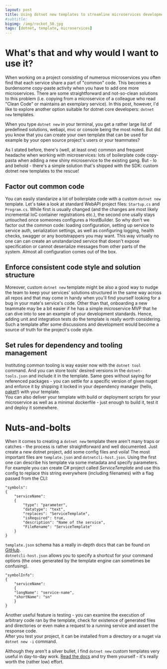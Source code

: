 ```yaml
---
layout: post
title: Using dotnet new templates to streamline microservices development
#subtitle:
bigimg: /img/rocket_50.jpg
tags: [dotnet, template, microservices]
---
```


# What's that and why would I want to use it?
When working on a project consisting of numerous microservices you often find that each service share a part of "common" code. This becomes a burdensome copy-paste activity when you have to add one more microservices. There are some straightforward and not-so-clean solutions to this problem (i.e. copying from a microservice of a colleague who read "Clean Code" or maintains an exemplary service). In this post, however, I'd like to explore another option suitable for dotnet core developers: `dotnet new` templates.

When you type `dotnet new` in your terminal, you get a rather large list of predefined solutions, webapi, mvc or console being the most noted. But did you know that you can create your own template that can be used for example by your open source project's users or your teammates?  

As I stated before, there's (well, at least one) common and frequent headache when working with microservices: lots of boilerplate code copy-pasta when adding a new shiny microservice to the existing gang. But - lo and behold - there's a simple solution that's shipped with the SDK: custom dotnet new templates to the rescue!  
## Factor out common code
You can easily standarize a lot of boilerplate code with a custom `dotnet new` template. Let's take a look at standard WebAPI project files: `Startup.cs` and `Program.cs`. While first is usually changed (and the changes are most likely incremental IoC container registrations etc.), the second one usally stays untouched once someones configures a HostBuilder. So why don't we factor out the common code: loading configuration, setting up service to service auth, serialization settings, as well as configuring logging, health checks, swagger or any bootstrappers you may want. This way virtually no one can can create an unstandarized service that doesn't expose specification or cannot deserialize messages from other parts of the system. Almost all configuration comes out of the box.

## Enforce consistent code style and solution structure 
Moreover, custom `dotnet new` template might be also a good way to nudge the team to keep your services' solutions structured in the same way across all repos and that may come in handy when you'll find yourself looking for a bug in your mate's service's code. Other than that, onboarding a new teammate may be a bit easier if he has a simple microservice MVP that he can dive into to see an example of your development standards. Hence, adding unit and integration tests do the template is really worth considering. Such a template after some discussions and development would become a source of truth for the project's code style.

## Set rules for dependency and tooling management
Instituting common tooling is way easier now with the `dotnet tool` command. And you can store tools' desired versions in the `dotnet-tools.json` and include it in the template. Same goes without saying for referenced packages - you can settle for a specific version of given nuget and enforce it by shipping it locked in your dependency manager (hello, [paket](https://fsprojects.github.io/Paket/index.html)!) with your template.  
You can also deliver your template with build or deployment scripts for your microservice as well as a minimal dockerfile - just enough to build it, test it and deploy it somewhere.

# Nuts-and-bolts
When it comes to creating a `dotnet new` template there aren't many traps or catches - the process is rather straightforward and well documented. Just create a new dotnet project, add some config files and voila! The most important files are `template.json` and `dotnetcli-host.json`. Using the first one can describe his template via some metadata and specify parameters. For example you can create C# project called *ServiceTemplate* and use this config to replace this string everywhere (including filenames) with a flag passed from the CLI:
```
"symbols":
{
    "serviceName": 
    {
        "type": "parameter",
        "datatype": "text",
        "replaces": "ServiceTemplate",
        "isRequired": true,
        "description": "Name of the service",
        "FileRename": "ServiceTemplate"
    }
}
```
`template.json` schema has a really in-depth docs that can be found on [GitHub](https://github.com/dotnet/templating/wiki/Reference-for-template.json).  
`dotnetcli-host.json` allows you to specify a shortcut for your command options (the ones generated by the template engine can sometimes be confusing).
```
"symbolInfo": 
{
    "serviceName": 
    {
    "longName": "service-name",
    "shortName": "sn"
    }
}
```
Another useful feature is testing - you can examine the execution of arbitrary code ran by the template, check for existence of generated files and directories or even make a request to a running service and assert the response code.  
After you test your project, it can be installed from a directory or a nuget via `dotnet new -i` command.

Although they aren't a silver bullet, I find `dotnet new` custom templates very useful in day-to-day work. [Read the docs](https://docs.microsoft.com/en-us/dotnet/core/tools/custom-templates) and try them yourself - it's really worth the (rather low) effort.